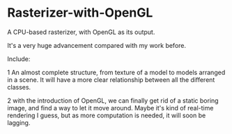 # Rasterizer-with-OpenGL

A CPU-based rasterizer, with OpenGL as its output.

It's a very huge advancement compared with my work before.

Include:

1 An almost complete structure, from texture of a model to models arranged in a scene. It will have a more clear relationship between all the different classes.

2 with the introduction of OpenGL, we can finally get rid of a static boring image, and find a way to let it move around. Maybe it's kind of real-time rendering I guess, but as more computation is needed, it will soon be lagging.
